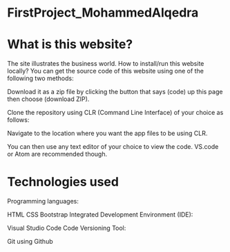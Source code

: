 # FirstProject_MohammedAlqedra

# What is this website?
The site illustrates the business world.
How to install/run this website locally?
You can get the source code of this website using one of the following two methods:

Download it as a zip file by clicking the button that says (code) up this page then choose (download ZIP).

Clone the repository using CLR (Command Line Interface) of your choice as follows:

Navigate to the location where you want the app files to be using CLR.

You can then use any text editor of your choice to view the code. VS.code or Atom are recommended though.

# Technologies used
Programming languages:

HTML
CSS
Bootstrap
Integrated Development Environment (IDE):

Visual Studio Code
Code Versioning Tool:

Git using Github
